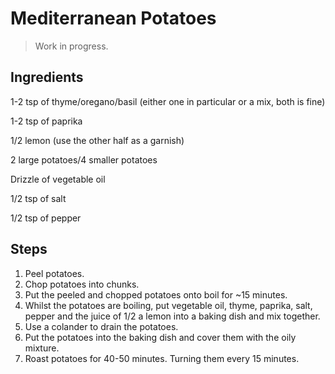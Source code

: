 # Mediterranean Potatoes

> Work in progress.

## Ingredients

1-2 tsp of thyme/oregano/basil (either one in particular or a mix, both is fine)

1-2 tsp of paprika

1/2 lemon (use the other half as a garnish)

2 large potatoes/4 smaller potatoes

Drizzle of vegetable oil

1/2 tsp of salt

1/2 tsp of pepper

## Steps

1. Peel potatoes.
2. Chop potatoes into chunks.
3. Put the peeled and chopped potatoes onto boil for ~15 minutes.
4. Whilst the potatoes are boiling, put vegetable oil, thyme, paprika, salt, pepper and the juice of 1/2 a lemon into a baking dish and mix together.
5. Use a colander to drain the potatoes.
6. Put the potatoes into the baking dish and cover them with the oily mixture.
7. Roast potatoes for 40-50 minutes. Turning them every 15 minutes.

